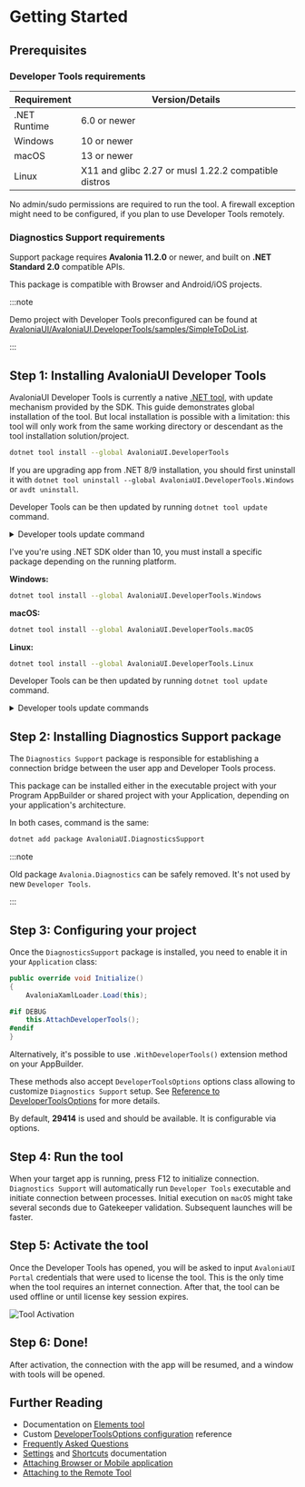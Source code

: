# Getting Started

## Prerequisites

### Developer Tools requirements

| Requirement | Version/Details |
|------------|-----------------|
| .NET Runtime | 6.0 or newer |
| Windows | 10 or newer |
| macOS | 13 or newer |
| Linux | X11 and glibc 2.27 or musl 1.22.2 compatible distros |

No admin/sudo permissions are required to run the tool. A firewall exception might need to be configured, if you plan to use Developer Tools remotely.

### Diagnostics Support requirements

Support package requires **Avalonia 11.2.0** or newer, and built on **.NET Standard 2.0** compatible APIs.

This package is compatible with Browser and Android/iOS projects.

:::note

Demo project with Developer Tools preconfigured can be found at [AvaloniaUI/AvaloniaUI.DeveloperTools/samples/SimpleToDoList](https://github.com/AvaloniaUI/AvaloniaUI.DeveloperTools/tree/main/samples/SimpleToDoList#simpletodolist).

:::

## Step 1: Installing AvaloniaUI Developer Tools

AvaloniaUI Developer Tools is currently a native [.NET tool](https://learn.microsoft.com/en-us/dotnet/core/tools/global-tools), with update mechanism provided by the SDK.
This guide demonstrates global installation of the tool. But local installation is possible with a limitation: this tool will only work from the same working directory or descendant as the tool installation solution/project.

<Tabs>
<TabItem value="net10" label=".NET 10+" default>

```bash
dotnet tool install --global AvaloniaUI.DeveloperTools
```

If you are upgrading app from .NET 8/9 installation, you should first uninstall it with `dotnet tool uninstall --global AvaloniaUI.DeveloperTools.Windows`  or `avdt uninstall`.

Developer Tools can be then updated by running `dotnet tool update` command.

<details>
<summary>Developer tools update command</summary>

```bash
dotnet tool update --global AvaloniaUI.DeveloperTools
```

</details>


</TabItem>
<TabItem value="net8" label=".NET 8/9">

I've you're using .NET SDK older than 10, you must install a specific package depending on the running platform.

**Windows:**

```bash
dotnet tool install --global AvaloniaUI.DeveloperTools.Windows
```

**macOS:**

```bash
dotnet tool install --global AvaloniaUI.DeveloperTools.macOS
```

**Linux:**

```bash
dotnet tool install --global AvaloniaUI.DeveloperTools.Linux
```

Developer Tools can be then updated by running `dotnet tool update` command.

<details>
<summary>Developer tools update commands</summary>

**Windows:**

```bash
dotnet tool update --global AvaloniaUI.DeveloperTools.Windows
```

**macOS:**

```bash
dotnet tool update --global AvaloniaUI.DeveloperTools.macOS
```

**Linux:**

```bash
dotnet tool update --global AvaloniaUI.DeveloperTools.Linux
```

</details>

</TabItem>
</Tabs>

## Step 2: Installing Diagnostics Support package

The `Diagnostics Support` package is responsible for establishing a connection bridge between the user app and Developer Tools process.

This package can be installed either in the executable project with your Program AppBuilder or shared project with your Application, depending on your application's architecture.

In both cases, command is the same:

```bash
dotnet add package AvaloniaUI.DiagnosticsSupport
```

:::note

Old package `Avalonia.Diagnostics` can be safely removed. It's not used by new `Developer Tools`.

:::

## Step 3: Configuring your project

Once the `DiagnosticsSupport` package is installed, you need to enable it in your `Application` class:

```csharp
public override void Initialize()
{
    AvaloniaXamlLoader.Load(this);

#if DEBUG
    this.AttachDeveloperTools();
#endif
}
```

Alternatively, it's possible to use `.WithDeveloperTools()` extension method on your AppBuilder.

These methods also accept `DeveloperToolsOptions` options class allowing to customize `Diagnostics Support` setup. See [Reference to DeveloperToolsOptions](./advanced/options-reference.md) for more details.

By default, **29414** is used and should be available. It is configurable via options.

## Step 4: Run the tool

When your target app is running, press F12 to initialize connection.
`Diagnostics Support` will automatically run `Developer Tools` executable and initiate connection between processes.
Initial execution on `macOS` might take several seconds due to Gatekeeper validation. Subsequent launches will be faster.

## Step 5: Activate the tool

Once the Developer Tools has opened, you will be asked to input `AvaloniaUI Portal` credentials that were used to license the tool. This is the only time when the tool requires an internet connection. After that, the tool can be used offline or until license key session expires.

![Tool Activation](../../../static/img/dev-tools/tool-activation.png)

## Step 6: Done!

After activation, the connection with the app will be resumed, and a window with tools will be opened. 

## Further Reading

- Documentation on [Elements tool](./tools/elements)
- Custom [DeveloperToolsOptions configuration](./advanced/options-reference.md) reference
- [Frequently Asked Questions](./faq)
- [Settings](./settings.md) and [Shortcuts](./shortcuts.md) documentation
- [Attaching Browser or Mobile application](./advanced/attaching-browser-or-mobile.md)
- [Attaching to the Remote Tool](./advanced/attaching-to-the-remote-tool.md)

